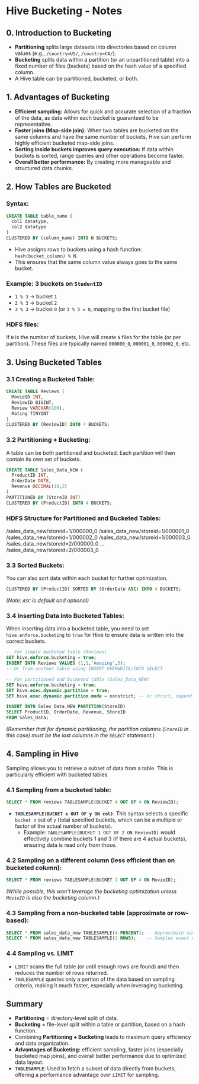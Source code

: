# Hive Bucketing - Notes

## 0. Introduction to Bucketing

*   **Partitioning** splits large datasets into directories based on column values (e.g., `/country=US/`, `/country=CA/`).
*   **Bucketing** splits data within a partition (or an unpartitioned table) into a fixed number of files (buckets) based on the hash value of a specified column.
*   A Hive table can be partitioned, bucketed, or both.

## 1. Advantages of Bucketing

*   **Efficient sampling:** Allows for quick and accurate selection of a fraction of the data, as data within each bucket is guaranteed to be representative.
*   **Faster joins (Map-side join):** When two tables are bucketed on the same columns and have the same number of buckets, Hive can perform highly efficient bucketed map-side joins.
*   **Sorting inside buckets improves query execution:** If data within buckets is sorted, range queries and other operations become faster.
*   **Overall better performance:** By creating more manageable and structured data chunks.

## 2. How Tables are Bucketed

### Syntax:

```sql
CREATE TABLE table_name (
  col1 datatype,
  col2 datatype
)
CLUSTERED BY (column_name) INTO N BUCKETS;
```

*   Hive assigns rows to buckets using a hash function: `hash(bucket_column) % N`.
*   This ensures that the same column value always goes to the same bucket.

### Example: 3 buckets on `StudentID`

*   `1 % 3` -> bucket `1`
*   `2 % 3` -> bucket `2`
*   `3 % 3` -> bucket `0` (or `3 % 3 = 0`, mapping to the first bucket file)

### HDFS files:
If `N` is the number of buckets, Hive will create `N` files for the table (or per partition). These files are typically named `000000_0`, `000001_0`, `000002_0`, etc.

## 3. Using Bucketed Tables

### 3.1 Creating a Bucketed Table:

```sql
CREATE TABLE Reviews (
  MovieID INT,
  ReviewID BIGINT,
  Review VARCHAR(100),
  Rating TINYINT
)
CLUSTERED BY (ReviewID) INTO 4 BUCKETS;
```

### 3.2 Partitioning + Bucketing:

A table can be both partitioned and bucketed. Each partition will then contain its own set of buckets.

```sql
CREATE TABLE Sales_Data_NEW (
  ProductID INT,
  OrderDate DATE,
  Revenue DECIMAL(10,2)
)
PARTITIONED BY (StoreID INT)
CLUSTERED BY (ProductID) INTO 4 BUCKETS;
```

### HDFS Structure for Partitioned and Bucketed Tables:
/sales_data_new/storeid=1/000000_0
/sales_data_new/storeid=1/000001_0
/sales_data_new/storeid=1/000002_0
/sales_data_new/storeid=1/000003_0
/sales_data_new/storeid=2/000000_0
...
/sales_data_new/storeid=2/000003_0

### 3.3 Sorted Buckets:

You can also sort data within each bucket for further optimization.

```sql
CLUSTERED BY (ProductID) SORTED BY (OrderDate ASC) INTO 4 BUCKETS;
```
*(Note: `ASC` is default and optional)*

### 3.4 Inserting Data into Bucketed Tables:

When inserting data into a bucketed table, you need to set `hive.enforce.bucketing` to `true` for Hive to ensure data is written into the correct buckets.

```sql
-- For simple bucketed table (Reviews)
SET hive.enforce.bucketing = true;
INSERT INTO Reviews VALUES (1,1,'Amazing',5);
-- Or from another table using INSERT OVERWRITE/INTO SELECT

-- For partitioned and bucketed table (Sales_Data_NEW)
SET hive.enforce.bucketing = true;
SET hive.exec.dynamic.partition = true;
SET hive.exec.dynamic.partition.mode = nonstrict; -- Or strict, depending on your needs

INSERT INTO Sales_Data_NEW PARTITION(StoreID)
SELECT ProductID, OrderDate, Revenue, StoreID
FROM Sales_Data;
```
*(Remember that for dynamic partitioning, the partition columns (`StoreID` in this case) must be the last columns in the `SELECT` statement.)*

## 4. Sampling in Hive

Sampling allows you to retrieve a subset of data from a table. This is particularly efficient with bucketed tables.

### 4.1 Sampling from a bucketed table:

```sql
SELECT * FROM reviews TABLESAMPLE(BUCKET 4 OUT OF 4 ON ReviewID);
```
*   **`TABLESAMPLE(BUCKET x OUT OF y ON col)`**: This syntax selects a specific `bucket x` out of `y` (total specified buckets, which can be a multiple or factor of the actual number of buckets).
    *   Example: `TABLESAMPLE(BUCKET 1 OUT OF 2 ON ReviewID)` would effectively combine buckets 1 and 3 (if there are 4 actual buckets), ensuring data is read only from those.

### 4.2 Sampling on a different column (less efficient than on bucketed column):

```sql
SELECT * FROM reviews TABLESAMPLE(BUCKET 1 OUT OF 4 ON MovieID);
```
*(While possible, this won't leverage the bucketing optimization unless `MovieID` is also the bucketing column.)*

### 4.3 Sampling from a non-bucketed table (approximate or row-based):

```sql
SELECT * FROM sales_data_new TABLESAMPLE(4 PERCENT); -- Approximate sampling based on percentage
SELECT * FROM sales_data_new TABLESAMPLE(2 ROWS);    -- Samples exact number of rows
```

### 4.4 Sampling vs. LIMIT

*   `LIMIT` scans the full table (or until enough rows are found) and then reduces the number of rows returned.
*   `TABLESAMPLE` queries only a portion of the data based on sampling criteria, making it much faster, especially when leveraging bucketing. 

## Summary

*   **Partitioning** = directory-level split of data.
*   **Bucketing** = file-level split within a table or partition, based on a hash function.
*   Combining **Partitioning + Bucketing** leads to maximum query efficiency and data organization.
*   **Advantages of Bucketing:** efficient sampling, faster joins (especially bucketed map joins), and overall better performance due to optimized data layout.
*   **`TABLESAMPLE`**: Used to fetch a subset of data directly from buckets, offering a performance advantage over `LIMIT` for sampling.  